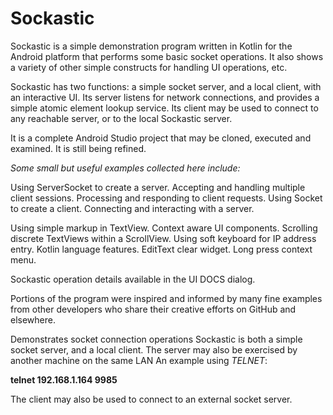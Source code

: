 # Sockastic
Sockastic is a simple demonstration program written in Kotlin for the Android platform that performs
some basic socket operations. It also shows a variety of other simple constructs for handling UI operations, etc.

Sockastic has two functions: a simple socket server, and a local client, with an interactive UI.
Its server listens for network connections, and provides a simple atomic element lookup service.
Its client may be used to connect to any reachable server, or to the local Sockastic server.

It is a complete Android Studio project that may be cloned, executed and examined.  It is still being refined.

*Some small but useful examples collected here include:*

Using ServerSocket to create a server.
Accepting and handling multiple client sessions.
Processing and responding to client requests.
Using Socket to create a client.
Connecting and interacting with a server.

Using simple markup in TextView.
Context aware UI components.
Scrolling discrete TextViews within a ScrollView.
Using soft keyboard for IP address entry.
Kotlin language features.
EditText clear widget.
Long press context menu.

Sockastic operation details available in the UI DOCS dialog.

Portions of the program were inspired and informed by many fine examples from 
other developers who share their creative efforts on GitHub and elsewhere.

Demonstrates socket connection operations
Sockastic is both a simple socket server, and a local client.
The server may also be exercised by another machine on the same LAN
An example using *TELNET*:

**telnet 192.168.1.164 9985**

The client may also be used to connect to an external socket server.


